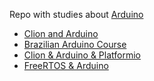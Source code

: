 
Repo with studies about [Arduino](https://www.arduino.cc/)

* [Clion and Arduino](https://github.com/robsonoduarte/learn-arduino/tree/master/clion-arduino/example)
* [Brazilian Arduino Course](https://github.com/robsonoduarte/learn-arduino/tree/master/arduino-courses/arduino-brazilian-course)
* [Clion & Arduino & Platformio](https://github.com/robsonoduarte/learn-arduino/tree/master/platformio)
* [FreeRTOS & Arduino](https://github.com/robsonoduarte/learn-arduino/tree/master/free-rtos)
